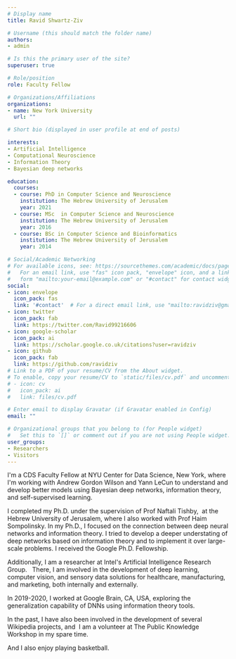 ```yaml
---
# Display name
title: Ravid Shwartz-Ziv

# Username (this should match the folder name)
authors:
- admin

# Is this the primary user of the site?
superuser: true

# Role/position
role: Faculty Fellow

# Organizations/Affiliations
organizations:
- name: New York University
  url: ""

# Short bio (displayed in user profile at end of posts)

interests:
- Artificial Intelligence
- Computational Neuroscience
- Information Theory
- Bayesian deep networks

education:
  courses:
  - course: PhD in Computer Science and Neuroscience
    institution: The Hebrew University of Jerusalem
    year: 2021
  - course: MSc  in Computer Science and Neuroscience
    institution: The Hebrew University of Jerusalem
    year: 2016
  - course: BSc in Computer Science and Bioinformatics
    institution: The Hebrew University of Jerusalem
    year: 2014

# Social/Academic Networking
# For available icons, see: https://sourcethemes.com/academic/docs/page-builder/#icons
#   For an email link, use "fas" icon pack, "envelope" icon, and a link in the
#   form "mailto:your-email@example.com" or "#contact" for contact widget.
social:
- icon: envelope
  icon_pack: fas
  link: '#contact'  # For a direct email link, use "mailto:ravidziv@gmail.com".
- icon: twitter
  icon_pack: fab
  link: https://twitter.com/Ravid99216606
- icon: google-scholar
  icon_pack: ai
  link: https://scholar.google.co.uk/citations?user=ravidziv
- icon: github
  icon_pack: fab
  link: https://github.com/ravidziv
# Link to a PDF of your resume/CV from the About widget.
# To enable, copy your resume/CV to `static/files/cv.pdf` and uncomment the lines below.
# - icon: cv
#   icon_pack: ai
#   link: files/cv.pdf

# Enter email to display Gravatar (if Gravatar enabled in Config)
email: ""

# Organizational groups that you belong to (for People widget)
#   Set this to `[]` or comment out if you are not using People widget.
user_groups:
- Researchers
- Visitors
---
```


I'm a CDS Faculty Fellow at NYU Center for Data Science, New York, where I'm working with Andrew Gordon Wilson and Yann LeCun to understand and develop better models using Bayesian deep networks, information theory, and self-supervised learning.

I completed my Ph.D. under the supervision of Prof Naftali Tishby,  at the Hebrew University of Jerusalem, where I also worked with Prof Haim Sompolinsky. In my Ph.D., I focused on the connection between deep neural networks and information theory. I tried to develop a deeper understating of deep networks based on information theory and to implement it over large-scale problems. I received the Google Ph.D. Fellowship.


Additionally, I am a researcher at Intel's Artificial Intelligence Research Group.   There, I am involved in the development of deep learning, computer vision, and sensory data solutions for healthcare, manufacturing, and marketing, both internally and externally.

In 2019-2020, I worked at Google Brain, CA, USA, exploring the generalization capability of DNNs using information theory tools.

In the past, I have also been involved in the development of several Wikipedia projects, and  I am a volunteer at The Public Knowledge Workshop in my spare time.


And I also enjoy playing basketball. 
